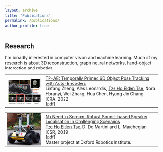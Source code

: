 ```yaml
---
layout: archive
title: "Publications"
permalink: /publications/
author_profile: true
---
```


<h2>Research</h2>
I'm broadly interested in computer vision and machine learning. Much of my research is about 3D reconstruction, graph neural networks, hand-object interaction and robotics.

<table style="border-collapse: collapse; border: none;">
  <tr style="border: none;">
    <td style="align-items:center; width: 25%; border: none;">
      <img src="/images/ICRA2022.png" style=" vertical-align:middle" width="160" />
    </td>
    <td style="align-items:center; border: none;">
      <a href="https://eldentse.github.io/publications/">TP-AE: Temporally Primed 6D Object Pose Tracking with Auto-Encoders</a>
      <br>Linfang Zheng, Ales Leonardis, ‪<u>Tze Ho Elden Tse</u>, Nora Horanyi, Wei Zhang, Hua Chen, Hyung Jin Chang
      <br> ICRA, 2022 
      <br> 
      <a href="http://eldentse.github.io/files/ICRA_2022.pdf">[pdf]</a>
      <!-- <a href="https://github.com/apple/ml-gmpi">[code]</a> -->
      <!-- <a href="https://youtu.be/M5OU_fiD3Jk">[video]</a> -->
      <!-- <a href="https://xiaoming-zhao.github.io/projects/gmpi/">[webpage]</a> -->
    </td>
  </tr>

<table style="border-collapse: collapse; border: none;">
  <tr style="border: none;">
    <td style="align-items:center; width: 25%; border: none;">
      <img src="/images/ICSR2019.png" style=" vertical-align:middle" width="160" />
    </td>
    <td style="align-items:center; border: none;">
      <a href="https://eldentse.github.io/publications/">No Need to Scream: Robust Sound-based Speaker Localisation in Challenging Scenarios</a>
      <br>‪<u>Tze Ho Elden Tse</u>, D. De Martini and L. Marchegiani
      <br> ICSR, 2019
      <br> 
      <a href="http://eldentse.github.io/files/ICSR2019_039_final_v3.pdf">[pdf]</a>
      <!-- <a href="https://github.com/apple/ml-gmpi">[code]</a> -->
      <!-- <a href="https://youtu.be/M5OU_fiD3Jk">[video]</a> -->
      <!-- <a href="https://xiaoming-zhao.github.io/projects/gmpi/">[webpage]</a> -->
      <br> Master project at Oxford Robotics Institute.
    </td>
  </tr>

</table>